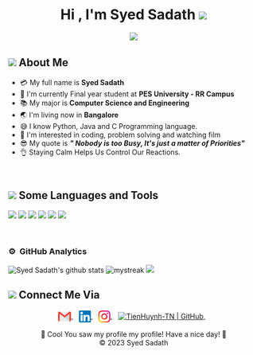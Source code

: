 <h1 align="center"><b>Hi , I'm Syed Sadath </b><img src="https://media.giphy.com/media/hvRJCLFzcasrR4ia7z/giphy.gif" width="35"></h1>
<!--  -->
<p align="center">
  <a href="https://github.com/DenverCoder1/readme-typing-svg"><img src="https://readme-typing-svg.herokuapp.com?font=Time+New+Roman&color=cyan&size=25&center=true&vCenter=true&width=600&height=100&lines=Good+to+see+you+Here..&hearts;++;Computer+Science+Student;Active+Learner;Love+to+learn+new+programming+skills"></a>
</p>


## <img src="https://github.com/sadu-sadd/sadu-sadd/assets/90209613/c574c280-3a74-4794-af16-51499f3d05ed" width="35"> About Me

- :credit_card: My full name is **Syed Sadath** 
- :school: I'm currently Final year student at **PES University - RR Campus**
- :books: My major is **Computer Science and Engineering**
- :earth_asia: I'm living now in **Bangalore**
- :sweat_smile: I know Python, Java and C Programming language.
- :monocle_face: I'm interested in coding, problem solving and watching film
- :sunglasses: My quote is ***" Nobody is too Busy, It's just a matter of Priorities"*** 
- :ok_hand: Staying Calm Helps Us Control Our Reactions.
<br>

## <img src="https://media2.giphy.com/media/QssGEmpkyEOhBCb7e1/giphy.gif?cid=ecf05e47a0n3gi1bfqntqmob8g9aid1oyj2wr3ds3mg700bl&rid=giphy.gif" width="50px"> Some Languages and Tools
<p align="left">
  <img src="https://img.icons8.com/color/48/4a90e2/python--v1.png"/>
  <img src="https://img.icons8.com/color/48/4a90e2/java-coffee-cup-logo--v1.png"/>
  <img src="https://img.icons8.com/color/48/4a90e2/c-programming.png"/>
  <img src="https://img.icons8.com/color/48/4a90e2/visual-studio-code-2019.png"/>
  <img src="https://img.icons8.com/fluent/48/4a90e2/github.png"/>
  <img src="https://img.icons8.com/color/48/4a90e2/git.png"/>
</p>
<br>


### ⚙️ &nbsp;GitHub Analytics

![Syed Sadath's github stats](https://github-readme-stats.vercel.app/api?username=sadu-sadd&show_icons=true&theme=transparent)
<img src="https://github-readme-streak-stats.herokuapp.com/?user=sadu-sadd&theme=transparent" alt="mystreak"/>
<img src="https://github-readme-stats.vercel.app/api/top-langs/?username=sadu-sadd&theme=transparent&layout=compact">


## <img src='https://raw.githubusercontent.com/ShahriarShafin/ShahriarShafin/main/Assets/handshake.gif' width="80px"> Connect Me Via
<p align="center">
  <a href="mailto:syedsadath322@outlook.com" >
    <img align="center" alt="TienHuynh-TN | Gmail" width="26px" src="https://github.com/SatYu26/SatYu26/blob/master/Assets/Gmail.svg" />
  </a> &nbsp;&nbsp;
  
  <a href="https://www.linkedin.com/in/syedsadath322/" target="_blank">
    <img align="center" alt="TienHuynh-TN | Linkedin" width="24px" src="https://github.com/SatYu26/SatYu26/blob/master/Assets/Linkedin.svg" />
  </a> &nbsp;&nbsp;
  
  <a href="https://www.instagram.com/sadu_sadd/" target="_blank">
    <img align="center" alt="TienHuynh-TN | Instagram" width="24px" src="https://github.com/SatYu26/SatYu26/blob/master/Assets/Instagram.svg" />
  </a> &nbsp;&nbsp;
  
  <a href="https://profile-summary-for-github.herokuapp.com/user/sadu-sadd" target="_blank">
    <img align="center" alt="TienHuynh-TN | GitHub" width="26px" src="https://upload.wikimedia.org/wikipedia/commons/thumb/a/ae/Github-desktop-logo-symbol.svg/1024px-Github-desktop-logo-symbol.svg.png" />
  </a> &nbsp;&nbsp;
<p> 

<div align="center">
  🙂 Cool You saw my profile my profile! Have a nice day! 🙂 <br/>
  &copy; 2023 Syed Sadath
</div>
